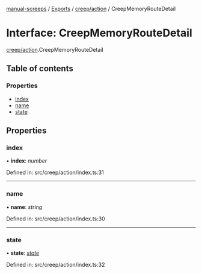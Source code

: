 [manual-screeps](../README.md) / [Exports](../modules.md) / [creep/action](../modules/creep_action.md) / CreepMemoryRouteDetail

# Interface: CreepMemoryRouteDetail

[creep/action](../modules/creep_action.md).CreepMemoryRouteDetail

## Table of contents

### Properties

- [index](creep_action.creepmemoryroutedetail.md#index)
- [name](creep_action.creepmemoryroutedetail.md#name)
- [state](creep_action.creepmemoryroutedetail.md#state)

## Properties

### index

• **index**: *number*

Defined in: src/creep/action/index.ts:31

___

### name

• **name**: *string*

Defined in: src/creep/action/index.ts:30

___

### state

• **state**: [*state*](../modules/creep_action.md#state)

Defined in: src/creep/action/index.ts:32
